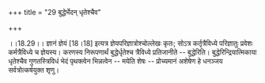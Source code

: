 +++
title = "29 बुद्धेर्भेदन् धृतेश्चैव"

+++
  
  
।।18.29।। ज्ञानं ज्ञेयं \[18।18\] इत्यत्र ज्ञेयपरिज्ञात्रोश्चोल्लेखः
कृतः; सोऽत्र कर्तृत्रैविध्ये परिज्ञातुः प्रवेशः कर्मत्रैविध्ये च
ज्ञेयस्य। करणस्य निरूपणार्थं बुद्धेर्धृतेश्च त्रैविध्ये प्रतिजानीते --
बुद्धेरिति। बुद्धेरिन्द्रियात्मिकाया धृतेश्चैव गुणतस्त्रिविधं भेदं
पृथक्त्वेन भिन्नत्वेन -- मयेति शेषः -- प्रोच्यमानं अशेषेण हे धनञ्जय
सर्वत्रोत्कर्षयुक्त शृणु।  
  
